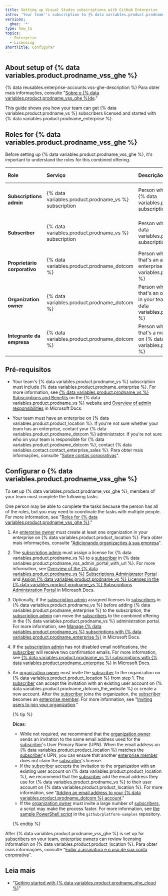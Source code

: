 ```yaml
---
title: Setting up Visual Studio subscriptions with GitHub Enterprise
intro: 'Your team''s subscription to {% data variables.product.prodname_vs %} can also provide access to {% data variables.product.prodname_enterprise %}.'
versions:
  ghec: '*'
type: how_to
topics:
  - Enterprise
  - Licensing
shortTitle: Configurar
---
```


## About setup of {% data variables.product.prodname_vss_ghe %}

{% data reusables.enterprise-accounts.vss-ghe-description %} Para obter mais informações, consulte "[Sobre o {% data variables.product.prodname_vss_ghe %}de](/billing/managing-licenses-for-visual-studio-subscriptions-with-github-enterprise/about-visual-studio-subscriptions-with-github-enterprise)."

This guide shows you how your team can get {% data variables.product.prodname_vs %} subscribers licensed and started with {% data variables.product.prodname_enterprise %}.

## Roles for {% data variables.product.prodname_vss_ghe %}

Before setting up {% data variables.product.prodname_vss_ghe %}, it's important to understand the roles for this combined offering.

| Role                         | Serviço                                               | Descrição                                                                                                                                   | Mais informações                                                                                                                                  |
|:---------------------------- |:----------------------------------------------------- |:------------------------------------------------------------------------------------------------------------------------------------------- |:------------------------------------------------------------------------------------------------------------------------------------------------- |
| **Subscriptions admin**      | {% data variables.product.prodname_vs %} subscription | Person who assigns licenses for {% data variables.product.prodname_vs %} subscription                                                       | [Overview of admin responsibilities](https://docs.microsoft.com/en-us/visualstudio/subscriptions/admin-responsibilities) in Microsoft Docs        |
| **Subscriber**               | {% data variables.product.prodname_vs %} subscription | Person who uses a license for {% data variables.product.prodname_vs %} subscription                                                         | [Visual Studio Subscriptions documentation](https://docs.microsoft.com/en-us/visualstudio/subscriptions/) in Microsoft Docs                       |
| **Proprietário corporativo** | {% data variables.product.prodname_dotcom %}          | Person who has a user account that's an administrator of an enterprise on {% data variables.product.product_location %}                     | "[Funções em uma empresa](/admin/user-management/managing-users-in-your-enterprise/roles-in-an-enterprise#enterprise-owner)"                      |
| **Organization owner**       | {% data variables.product.prodname_dotcom %}          | Person who has a user account that's an owner of an organization in your team's enterprise on {% data variables.product.product_location %} | "[Roles in an organization](/organizations/managing-peoples-access-to-your-organization-with-roles/roles-in-an-organization#organization-owners)" |
| **Integrante da empresa**    | {% data variables.product.prodname_dotcom %}          | Person who has a user account that's a member of an enterprise on {% data variables.product.product_location %}                             | "[Funções em uma empresa](/admin/user-management/managing-users-in-your-enterprise/roles-in-an-enterprise#enterprise-members)"                    |

## Pré-requisitos

- Your team's {% data variables.product.prodname_vs %} subscription must include {% data variables.product.prodname_enterprise %}. For more information, see [{% data variables.product.prodname_vs %} Subscriptions and Benefits](https://visualstudio.microsoft.com/subscriptions/) on the {% data variables.product.prodname_vs %} website and [Overview of admin responsibilities](https://docs.microsoft.com/en-us/visualstudio/subscriptions/admin-responsibilities) in Microsoft Docs.

 - Your team must have an enterprise on {% data variables.product.product_location %}. If you're not sure whether your team has an enterprise, contact your {% data variables.product.prodname_dotcom %} administrator. If you're not sure who on your team is responsible for {% data variables.product.prodname_dotcom %}, contact {% data variables.contact.contact_enterprise_sales %}. Para obter mais informações, consulte "[Sobre contas corporativas](/admin/overview/about-enterprise-accounts)".

## Configurar o {% data variables.product.prodname_vss_ghe %}

To set up {% data variables.product.prodname_vss_ghe %}, members of your team must complete the following tasks.

One person may be able to complete the tasks because the person has all of the roles, but you may need to coordinate the tasks with multiple people. For more information, see "[Roles for {% data variables.product.prodname_vss_ghe %}](#roles-for-visual-studio-subscriptions-with-github-enterprise)."

1. An [enterprise owner](#roles-for-visual-studio-subscriptions-with-github-enterprise) must create at least one organization in your enterprise on {% data variables.product.product_location %}. Para obter mais informações, consulte "[Adicionando organizações à sua empresa](/admin/user-management/managing-organizations-in-your-enterprise/adding-organizations-to-your-enterprise)".

1. The [subscription admin](#roles-for-visual-studio-subscriptions-with-github-enterprise) must assign a license for {% data variables.product.prodname_vs %} to a [subscriber](#roles-for-visual-studio-subscriptions-with-github-enterprise) in {% data variables.product.prodname_vss_admin_portal_with_url %}. For more information, see [Overview of the {% data variables.product.prodname_vs %} Subscriptions Administrator Portal](https://docs.microsoft.com/en-us/visualstudio/subscriptions/using-admin-portal) and [Assign {% data variables.product.prodname_vs %} Licenses in the {% data variables.product.prodname_vs %} Subscriptions Administration Portal](https://docs.microsoft.com/en-us/visualstudio/subscriptions/assign-license) in Microsoft Docs.

1. Optionally, if the [subscription admin](#roles-for-visual-studio-subscriptions-with-github-enterprise) assigned licenses to [subscribers](#roles-for-visual-studio-subscriptions-with-github-enterprise) in {% data variables.product.prodname_vs %} before adding {% data variables.product.prodname_enterprise %} to the subscription, the [subscription admin](#roles-for-visual-studio-subscriptions-with-github-enterprise) can move the [subscribers](#roles-for-visual-studio-subscriptions-with-github-enterprise) to the combined offering in the {% data variables.product.prodname_vs %} administration portal. For more information, see [Manage {% data variables.product.prodname_vs %} subscriptions with {% data variables.product.prodname_enterprise %}](https://docs.microsoft.com/en-us/visualstudio/subscriptions/assign-github#moving-to-visual-studio-with-github-enterprise) in Microsoft Docs.

1. If the [subscription admin](#roles-for-visual-studio-subscriptions-with-github-enterprise) has not disabled email notifications, the [subscriber](#roles-for-visual-studio-subscriptions-with-github-enterprise) will receive two confirmation emails. For more information, see [{% data variables.product.prodname_vs %} subscriptions with {% data variables.product.prodname_enterprise %}](https://docs.microsoft.com/en-us/visualstudio/subscriptions/access-github#what-is-the-visual-studio-subscription-with-github-enterprise-setup-process) in Microsoft Docs.

1. An [organization owner](#roles-for-visual-studio-subscriptions-with-github-enterprise) must invite the [subscriber](#roles-for-visual-studio-subscriptions-with-github-enterprise) to the organization on {% data variables.product.product_location %} from step 1. The [subscriber](#roles-for-visual-studio-subscriptions-with-github-enterprise) can accept the invitation with an existing user account on {% data variables.product.prodname_dotcom_the_website %} or create a new account. After the [subscriber](#roles-for-visual-studio-subscriptions-with-github-enterprise) joins the organization, the [subscriber](#roles-for-visual-studio-subscriptions-with-github-enterprise) becomes an [enterprise member](#roles-for-visual-studio-subscriptions-with-github-enterprise). For more information, see "[Inviting users to join your organization](/organizations/managing-membership-in-your-organization/inviting-users-to-join-your-organization)."

   {% tip %}

   **Dicas**:

   - While not required, we recommend that the [organization owner](#roles-for-visual-studio-subscriptions-with-github-enterprise) sends an invitation to the same email address used for the [subscriber](#roles-for-visual-studio-subscriptions-with-github-enterprise)'s User Primary Name (UPN). When the email address on {% data variables.product.product_location %} matches the [subscriber](#roles-for-visual-studio-subscriptions-with-github-enterprise)'s UPN, you can ensure that another [enterprise member](#roles-for-visual-studio-subscriptions-with-github-enterprise) does not claim the [subscriber](#roles-for-visual-studio-subscriptions-with-github-enterprise)'s license.
   - If the [subscriber](#roles-for-visual-studio-subscriptions-with-github-enterprise) accepts the invitation to the organization with an existing user account on {% data variables.product.product_location %}, we recommend that the [subscriber](#roles-for-visual-studio-subscriptions-with-github-enterprise) add the email address they use for {% data variables.product.prodname_vs %} to their user account on {% data variables.product.product_location %}. For more information, see "[Adding an email address to your {% data variables.product.prodname_dotcom %} account](/account-and-profile/setting-up-and-managing-your-github-user-account/managing-email-preferences/adding-an-email-address-to-your-github-account)."
   - If the [organization owner](#roles-for-visual-studio-subscriptions-with-github-enterprise) must invite a large number of [subscribers](#roles-for-visual-studio-subscriptions-with-github-enterprise), a script may make the process faster. For more information, see [the sample PowerShell script](https://github.com/github/platform-samples/blob/master/api/powershell/invite_members_to_org.ps1) in the `github/platform-samples` repository.

    {% endtip %}

After {% data variables.product.prodname_vss_ghe %} is set up for [subscribers](#roles-for-visual-studio-subscriptions-with-github-enterprise) on your team, [enterprise owners](#roles-for-visual-studio-subscriptions-with-github-enterprise) can review licensing information on {% data variables.product.product_location %}. Para obter mais informações, consulte "[Exibir a assinatura e o uso de sua conta corporativa](/billing/managing-billing-for-your-github-account/viewing-the-subscription-and-usage-for-your-enterprise-account)".

## Leia mais

- "[Getting started with {% data variables.product.prodname_ghe_cloud %}](/get-started/onboarding/getting-started-with-github-enterprise-cloud)"
